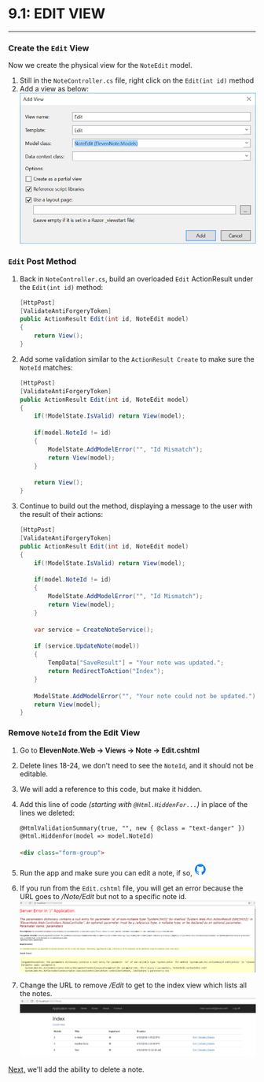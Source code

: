 # 9.1: EDIT VIEW
---
### Create the `Edit` View
Now we create the physical view for the `NoteEdit` model.

1. Still in the `NoteController.cs` file, right click on the `Edit(int id)` method
2. Add a view as below:
![Edit View](../assets/9.1-A.png)

### `Edit` Post Method
1. Back in `NoteController.cs`, build an overloaded `Edit` ActionResult under the `Edit(int id)` method:

    ```cs
    [HttpPost]
    [ValidateAntiForgeryToken]
    public ActionResult Edit(int id, NoteEdit model)
    {
        return View();
    }
    ```
2. Add some validation similar to the `ActionResult Create` to make sure the `NoteId` matches:

    ```cs
    [HttpPost]
    [ValidateAntiForgeryToken]
    public ActionResult Edit(int id, NoteEdit model)
    {
        if(!ModelState.IsValid) return View(model);

        if(model.NoteId != id)
        {
            ModelState.AddModelError("", "Id Mismatch");
            return View(model);
        }

        return View();
    }
    ``` 
3. Continue to build out the method, displaying a message to the user with the result of their actions:

    ```cs
    [HttpPost]
    [ValidateAntiForgeryToken]
    public ActionResult Edit(int id, NoteEdit model)
    {
        if(!ModelState.IsValid) return View(model);

        if(model.NoteId != id)
        {
            ModelState.AddModelError("", "Id Mismatch");
            return View(model);
        }

        var service = CreateNoteService();

        if (service.UpdateNote(model))
        {
            TempData["SaveResult"] = "Your note was updated.";
            return RedirectToAction("Index");
        }

        ModelState.AddModelError("", "Your note could not be updated.");
        return View(model);
    }
    ```

### Remove `NoteId` from the Edit View
1. Go to **ElevenNote.Web -> Views -> Note -> Edit.cshtml**
2. Delete lines 18-24, we don't need to see the `NoteId`, and it should not be editable.
3. We will add a reference to this code, but make it hidden.
4. Add this line of code *(starting with `@Html.HiddenFor...`)* in place of the lines we deleted:

    ```html
    @HtmlValidationSummary(true, "", new { @class = "text-danger" })
    @Html.HiddenFor(model => model.NoteId)

    <div class="form-group">

    ```
5. Run the app and make sure you can edit a note, if so, ![Git](../assets/devicons_github_badge.png)
6. If you run from the `Edit.cshtml` file, you will get an error because the URL goes to */Note/Edit* but not to a specific note id.
![Error](../assets/9.1-Error.PNG)
7. Change the URL to remove */Edit* to get to the index view which lists all the notes.
![Index](../assets/9.1-Index.PNG)

[Next,](../10-NoteDelete/10.0-NoteDelete.md) we'll add the ability to delete a note.
  